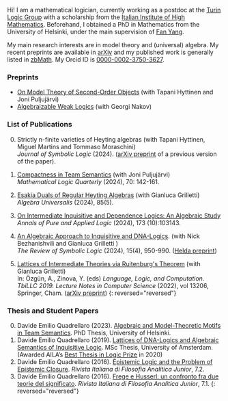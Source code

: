 Hi! I am a mathematical logician, currently working as a postdoc at the [Turin Logic Group](https://www.logicgroup.altervista.org/torino/index.php?lng=eng) with a scholarship from the [Italian Institute of High Mathematics](https://www.altamatematica.it/). Beforehand, I obtained a PhD in Mathematics from the University of Helsinki, under the main supervision of [Fan Yang](https://sites.google.com/site/fanyanghp/).

My main research interests are in model theory and (universal) algebra. My recent preprints are available in [arXiv](https://arxiv.org/search/?searchtype=author&query=Quadrellaro%2C+D+E) and my published work is generally listed in [zbMath](https://zbmath.org/authors/quadrellaro.davide-emilio).  My Orcid ID is [0000-0002-3750-3627](https://orcid.org/0000-0002-3750-3627). 

### Preprints
- [On Model Theory of Second-Order Objects](https://arxiv.org/abs/2405.03785) (with Tapani Hyttinen and Joni Puljujärvi)
- [Algebraizable Weak Logics](https://arxiv.org/abs/2210.06047) (with Georgi Nakov)

### List of Publications

0. Strictly n-finite varieties of Heyting algebras (with  Tapani Hyttinen, Miguel Martins and Tommaso Moraschini) <br />
_Journal of Symbolic Logic_ (2024). ([arXiv preprint](https://arxiv.org/abs/2306.12250) of a previous version of the paper).

0. [Compactness in Team Semantics](https://onlinelibrary.wiley.com/doi/10.1002/malq.202200072) (with Joni Puljujärvi) <br />
_Mathematical Logic Quarterly_  (2024), 70: 142-161.

0. [Esakia Duals of Regular Heyting Algebras](https://doi.org/10.1007/s00012-023-00833-5) (with Gianluca Grilletti) <br />
_Algebra Universalis_ (2024), 85(5).

0. [On Intermediate Inquisitive and Dependence Logics: An Algebraic Study](https://www.sciencedirect.com/science/article/pii/S0168007222000586) <br />
_Annals of Pure and Applied Logic_ (2024), 173 (10):103143.

0. [An Algebraic Approach to Inquisitive and DNA-Logics](https://www.doi.org/10.1017/S175502032100054X). (with Nick Bezhanishvili and Gianluca Grilletti ) <br />
_The Review of Symbolic Logic_ (2024), 15(4), 950-990. ([Helda preprint](https://researchportal.helsinki.fi/files/176225977/An_Algebraic_Approach_to_Inquisitive_and_DNA_Logics.pdf))

0. [Lattices of Intermediate Theories via Ruitenburg's Theorem](https://doi.org/10.1007/978-3-030-98479-3_15) (with Gianluca Grilletti) <br />
In: Özgün, A., Zinova, Y. (eds) _Language, Logic, and Computation. TbiLLC 2019. Lecture Notes in Computer Science_ (2022), vol 13206, Springer, Cham. ([arXiv preprint](https://arxiv.org/abs/2004.00989))
{: reversed="reversed"}

### Thesis and Student Papers
0. Davide Emilio Quadrellaro (2023). [Algebraic and Model-Theoretic Motifs in Team Semantics](https://helda.helsinki.fi/items/3119c988-de19-4076-b073-449571bab105). PhD Thesis, University of Helsinki.
0. Davide Emilio Quadrellaro (2019). [Lattices of DNA-Logics and Algebraic Semantics of Inquisitive Logic](https://eprints.illc.uva.nl/1722/1/MoL-2019-25.text.pdf). MSc Thesis, University of Amsterdam. (Awarded AILA’s [Best Thesis in Logic Prize](https://www.ailalogica.it/premi/premio-32) in 2020)
0. Davide Emilio Quadrellaro (2016). [Epistemic Logic and the Problem of Epistemic Closure](https://riviste.unimi.it/index.php/rifanalitica/article/view/11089). _Rivista Italiana di Filosofia Analitica Junior_, 7.2.
0. Davide Emilio Quadrellaro (2016). [Frege e Husserl: un confronto fra due teorie del significato](https://riviste.unimi.it/index.php/rifanalitica/article/view/7114). _Rivista Italiana di Filosofia Analitica Junior_, 7.1.
{: reversed="reversed"}

